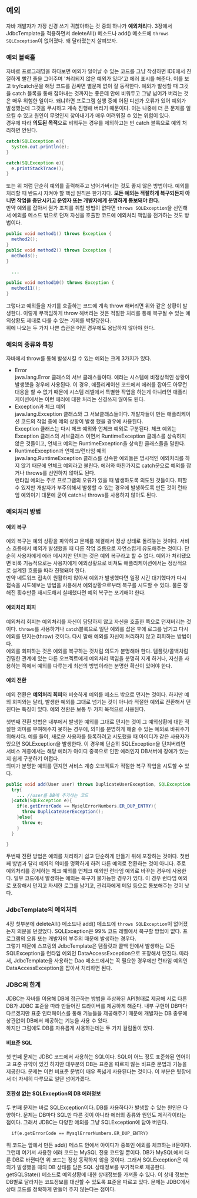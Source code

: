 ## 예외
자바 개발자가 가장 신경 쓰기 귀찮아하는 것 중의 하나가 **예외처리**다. 3장에서 JdbcTemplate을 적용하면서 deleteAll() 메소드나 add() 메소드에 ```throws SQLException```이 없어졌다.
왜 달라졌는지 살펴보자.

### 예외 블랙홀
자바로 프로그래밍을 하다보면 예외가 일어날 수 있는 코드를 그냥 작성하면 IDE에서 친절하게 빨간 줄을 그어주며 '처리되지 않은 예외가 있다'고 에러 표시를 해준다. 이를 보고 try/catch문을 해당 코드를 감싸면 별문제 없이 잘 동작한다. 
예외가 발생할 때 그것을 catch 블록을 통해 잡아내는 것까지는 좋은데 안에 비워두고 그냥 넘어가 버리는 것은 매우 위험한 일이다. 왜냐하면 프로그램 실행 중에 어된 디선가 오류가 있어 예외가 발생했는데 그것을 무시하고 계속 진행해 버리기 때문이다. 이는 나중에 더 큰 문제를 일으킬 수 있고 원인이 무엇인지 찾아내기가 매우 어려워질 수 있는 위험이 있다.  
경우에 따라 **의도된 목적**으로 비워두는 경우를 제외하고는 빈 catch 블록으로 예외 처리하면 안된다.  
~~~java 
catch(SQLException e){
  System.out.println(e);
}

catch(SQLException e){
  e.printStackTrace();
}
~~~
또는 위 처럼 단순히 예외를 출력해주고 넘어가버리는 것도 좋지 않은 방법이다. 예외를 처리할 때 반드시 지켜야 할 핵심 원칙은 한가지다. **모든 예외는 적절하게 복구되든지 아니면 작업을 중단시키고 운영자 또는 개발자에게 분명하게 통보돼야 한다.**  
만약 예외를 잡아서 뭔가 조치를 취할 방법이 없다면 ```throws SQLException```을 선언해서 예외를 메소드 밖으로 던져 자신을 호출한 코드에 예외처리 책임을 전가하는 것도 방법이다.  
~~~java
public void method1() throws Exception {
  method2();
}
public void method2() throws Exception {
  method3();
}

  ...
  
public void method10() throws Exception {
  method11();
}
~~~
그렇다고 예외들을 자기를 호출하는 코드에 계속 throw 해버리면 위와 같은 상황이 발생한다. 이렇게 무책임하게 throw 해버리는 것은 적절한 처리를 통해 복구될 수 있는 예외상황도 제대로 다룰 수 있는 기회를 박탈당한다.  
위에 나오는 두 가지 나쁜 습관은 어떤 경우에도 용납하지 않아야 한다.

### 예외의 종류와 특징
자바에서 throw를 통해 발생시킬 수 있는 예외는 크게 3가지가 있다.
+ Error  
    java.lang.Error 클래스의 서브 클래스들이다. 에러는 시스템에 비정상적인 상황이 발생했을 경우에 사용된다. 이 경우, 애플리케이션 코드에서 에러를 잡아도 아무런 대응을 할 수 없기 때문에 시스템 레벨에서 특별한 작업을 하는게 아니라면 애플리케이션에서는 이런 에러에 대한 처리는 신경쓰지 않아도 된다.  
+ Exception과 체크 예외  
    java.lang.Exception 클래스와 그 서브클래스들이다. 개발자들이 만든 애플리케이션 코드의 작업 중에 예외 상황이 발생 했을 경우에 사용된다.  
    Exception 클래스는 다시 체크 예외와 언체크 예외로 구분된다. 체크 예외는 Exception 클래스의 서브클래스 이면서 RuntimeException 클래스를 상속하지 않은 것들이고, 언체크 예외는 RuntimeException을 상속한 클래스들을 말한다.  
+ RuntimeException과 언체크/런타임 예외  
    java.lang.RuntimeException 클래스를 상속한 예외들은 명시적인 예외처리를 하지 않기 때문에 언체크 예외라고 불린다. 에러와 마찬가지로 catch문으로 예외를 잡거나 throws를 선언하지 않아도 된다.  
    런타임 예외는 주로 프로그램의 오류가 있을 때 발생하도록 의도된 것들이다. 피할 수 있지만 개발자가 부주의해서 발생할 수 있는 경우에 발생하도록 만든 것이 런타임 예외이기 대문에 굳이 catch나 throws를 사용하지 않아도 된다.  
  
  

### 예외처리 방법

#### 예외 복구
예외 복구는 예외 상황을 파악하고 문제를 해결해서 정상 상태로 돌려놓는 것이다. 서비스 흐름에서 예외가 발생했을 때 다른 작업 흐름으로 자연스럽게 유도해주는 것이다. 단순히 사용자에게 에러 메시지만 던지는 것은 예외 복구라고 할 수 없다. 예외가 처리됐으면 비록 기능적으로는 사용자에게 예외상황으로 비쳐도 애플리케이션에서는 정상적으로 설계된 흐름을 따라 진행돼야 한다.  
만약 네트워크 접속이 원활하지 않아서 예외가 발생했다면 일정 시간 대기했다가 다시 접속을 시도해보는 방법을 사용해서 예외상황으로부터 복구를 시도할 수 있다. 물론 정해진 횟수만큼 재시도해서 실패했다면 예외 복구는 포기해야 한다.  
  
   
#### 예외처리 회피
예외처리 회피는 예외처리를 자신이 담당하지 않고 자신을 호출한 쪽으로 던져버리는 것이다. ```throws```를 사용하거나 ```catch```블록으로 일단 예외를 잡은 후에 로그를 남기고 다시 예외를 던지는(throw) 것이다. 다시 말해 예외를 자신이 처리하지 않고 회피하는 방법이다.  
예외를 회피하는 것은 예외를 복구하는 것처럼 의도가 분명해야 한다. 템플릿/콜백처럼 긴밀한 관계에 있는 다른 오브젝트에게 예외처리 책임을 분명히 지게 하거나, 자신을 사용하는 쪽에서 예외를 다루는게 최선의 방법이라는 분명한 확신이 있어야 한다.  
  
  
#### 예외 전환
예외 전환은 **예외처리 회피**와 비슷하게 예외를 메소드 밖으로 던지는 것이다. 하지만 예외 회피와는 달리, 발생한 예외를 그대로 넘기는 것이 아니라 적절한 예외로 전환해서 던진다는 특징이 있다. 예외 전환은 보통 두 가지 목적으로 사용된다.  
  
  
  
첫번째 전환 방법은 내부에서 발생한 예외를 그대로 던지는 것이 그 예외상황에 대한 적절한 의미를 부여해주지 못하는 경우에, 의미를 분명하게 해줄 수 있는 예외로 바꿔주기 위해서다.
예를 들어, 새로운 사용자를 등록하려고 시도했을 때 아이디가 같은 사용자가 있으면 SQLException을 발생한다. 이 경우에 단순히 SQLException을 던져버리면 서비스 계층에서는 해당 에러가 아이디 중복으로 인한 에러인지 DB서버에 장애가 있는지 쉽게 구분하기 어렵다.  
의미가 분명한 예외를 던지면 서비스 계층 오브젝트가 적절한 복구 작업을 시도할 수 있다.
~~~java
public void add(User user) throws DuplicateUserException, SQLException {
  try{
    ... //user를 DB에 추가하는 코드
  }catch(SQLException e){
    if(e.getErrorCode == MysqlErrorNumbers.ER_DUP_ENTRY){
      throw DuplicateUserException();
    }else{
      throw e;
    }
  }

}
~~~
 
 
두번째 전환 방법은 예외를 처리하기 쉽고 단순하게 만들기 위해 포장하는 것이다. 첫번째 방법과 달리 예외의 의미를 명확하게 하려 다른 예외로 전환하는 것이 아니다. 주로 예외처리를 강제하는 체크 예외를 언체크 예외인 런타임 예외로 바꾸는 경우에 사용한다. 
일부 코드에서 발생하는 예외는 복구가 불가능한 경우가 있다. 이 경우 런타임 예외로 포장해서 던지고 자세한 로그를 남기고, 관리자에게 메일 등으로 통보해주는 것이 낫다.  
  
### JdbcTemplate의 예외처리
4장 첫부분에 deleteAll() 메소드나 add() 메소드에 ```throws SQLException```이 없어졌는지 의문을 던졌었다. SQLException은 99% 코드 레벨에서 복구할 방법이 없다. 프로그램의 오류 또는 개발자의 부주의 때문에 발생하는 경우다.  
그렇기 때문에 스프링의 JdbcTemplate은 템플릿과 콜백 안에서 발생하는 모든 SQLException을 런타임 예외인 DataAccessException으로 포장해서 던진다. 따라서, JdbcTemplate을 사용하는 Dao 메소드에서는 꼭 필요한 경우에만 런타임 예외인 DataAccessException을 잡아서 처리하면 된다.  
  
  

### JDBC의 한계
JDBC는 자바를 이용해 DB에 접근하는 방법을 추상화된 API형태로 제공해 서로 다른 DB가 JDBC 표준을 따라 만들어진 드라이버를 제공하게 해준다. 내부 구현이 DB마다 다르겠지만 표준 인터페이스를 통해 기능들을 제공해주기 때문에 개발자는 DB 종류에 상관없이 DB에서 제공하는 기능을 사용 수 있다.  
하지만 그럼에도 DB를 자유롭게 사용하는데는 두 가지 걸림돌이 있다.  
  
  
#### 비표준 SQL
첫 번째 문제는 JDBC 코드에서 사용하는 SQL이다. SQL이 어느 정도 표준화된 언어이고 표준 규약이 있긴 하지만 대부분의 DB는 표준을 따르지 않는 비표준 문법과 기능을 제공한다. 문제는 이런 비표준 문법이 매우 폭넓게 사용된다는 것이다. 이 부분은 뒷장에서 더 자세히 다루므로 일단 넘어가겠다.  
  
#### 호환성 없는 SQLException의 DB 에러정보
두 번째 문제는 바로 SQLException이다. DB를 사용하다가 발생할 수 있는 원인은 다양하다. 문제는 DB마다 SQL만 다른 것이 아니라 에러의 종류와 원인도 제각각이라는 점이다. 그래서 JDBC는 다양한 예외를 그냥 SQLException에 담아 버린다.
~~~
  if(e.getErrorCode == MysqlErrorNumbers.ER_DUP_ENTRY)
~~~
위 코드는 앞에서 만든 add() 메소드 안에서 아이디가 중복인 예외를 체크하는 if문이다. 그런데 여기서 사용한 에러 코드는 MySQL 전용 코드일 뿐이다. DB가 MySQL에서 다른 DB로 바뀐다면 위 코드는 정상 동작하지 않을 것이다. 그래서 SQLException은 예외가 발생했을 때의 DB 상태를 담은 SQL 상태정보를 부가적으로 제공한다. getSQLState() 메소드로 예외상황에 대한 상태정보를 가져올 수 있다. 이 상태 정보는 DB별로 달라지는 코드정보를 대신할 수 있도록 표준을 따르고 있다. 문제는 JDBC에서 상태 코드를 정확하게 만들어 주지 않는다는 점이다.
